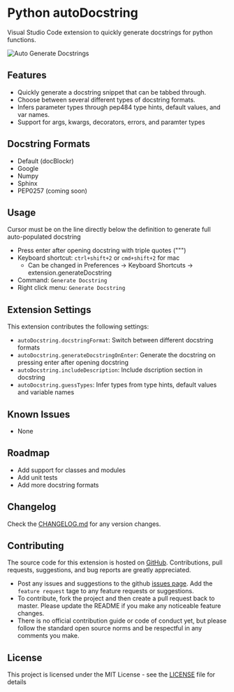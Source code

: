 # Python autoDocstring

Visual Studio Code extension to quickly generate docstrings for python functions.

![Auto Generate Docstrings](https://github.com/NilsJPWerner/autoDocstring/raw/master/images/demo.gif)

## Features

* Quickly generate a docstring snippet that can be tabbed through.
* Choose between several different types of docstring formats.
* Infers parameter types through pep484 type hints, default values, and var names.
* Support for args, kwargs, decorators, errors, and paramter types

## Docstring Formats

* Default (docBlockr)
* Google
* Numpy
* Sphinx
* PEP0257 (coming soon)

## Usage
Cursor must be on the line directly below the definition to generate full auto-populated docstring

* Press enter after opening docstring with triple quotes (""")
* Keyboard shortcut: `ctrl+shift+2` or `cmd+shift+2` for mac
    - Can be changed in Preferences -> Keyboard Shortcuts -> extension.generateDocstring
* Command: `Generate Docstring`
* Right click menu: `Generate Docstring`

## Extension Settings

This extension contributes the following settings:

* `autoDocstring.docstringFormat`: Switch between different docstring formats
* `autoDocstring.generateDocstringOnEnter`: Generate the docstring on pressing enter after opening docstring
* `autoDocstring.includeDescription`: Include dscription section in docstring
* `autoDocstring.guessTypes`: Infer types from type hints, default values and variable names

## Known Issues

* None

## Roadmap

* Add support for classes and modules
* Add unit tests
* Add more docstring formats

## Changelog

Check the [CHANGELOG.md](https://github.com/NilsJPWerner/autoDocstring/blob/master/CHANGELOG.md) for any version changes.

## Contributing

The source code for this extension is hosted on [GitHub](https://github.com/NilsJPWerner/autoDocstring). Contributions, pull requests, suggestions, and bug reports are greatly appreciated.

* Post any issues and suggestions to the github [issues page](https://github.com/NilsJPWerner/autoDocstring/issues). Add the `feature request` tage to any feature requests or suggestions.
* To contribute, fork the project and then create a pull request back to master. Please update the README if you make any noticeable feature changes.
* There is no official contribution guide or code of conduct yet, but please follow the standard open source norms and be respectful in any comments you make.

## License

This project is licensed under the MIT License - see the [LICENSE](https://github.com/NilsJPWerner/autoDocstring/blob/master/LICENSE) file for details
